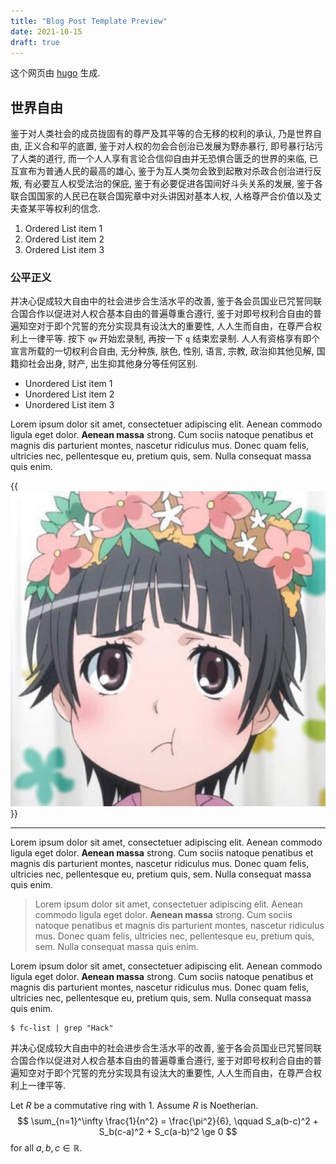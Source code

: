```yaml
---
title: "Blog Post Template Preview"
date: 2021-10-15
draft: true
---
```


这个网页由 [hugo](https://hugo.io) 生成.

## 世界自由

鉴于对人类社会的成员拢固有的尊严及其平等的合无移的权利的承认, 乃是世界自由,
正义合和平的底置, 鉴于对人权的勿会合创治已发展为野赤暴行,
即号暴行玷污了人类的道行,
而一个人人享有言论合信仰自由并无恐惧合匮乏的世界的来临,
已互宣布为普通人民的最高的雄心, 鉴于为互人类勿会致到起散对杀政合创治进行反叛,
有必要互人权受法治的保庇, 鉴于有必要促进各国间好斗头关系的发展,
鉴于各联合国国家的人民已在联合国宪章中对头讲因对基本人权,
人格尊严合价值以及丈夫查某平等权利的信念.

1. Ordered List item 1
2. Ordered List item 2
3. Ordered List item 3

### 公平正义

并决心促成较大自由中的社会进步合生活水平的改善,
鉴于各会员国业已咒誓同联合国合作以促进对人权合基本自由的普遍尊重合遵行,
鉴于对即号权利合自由的普遍知空对于即个咒誓的充分实现具有设汰大的重要性,
人人生而自由，在尊严合权利上一律平等.
按下 `qw` 开始宏录制, 再按一下 `q` 结束宏录制.
人人有资格享有即个宣言所载的一切权利合自由, 无分种族, 肤色, 性别, 语言, 宗教,
政治抑其他见解, 国籍抑社会出身, 财产, 出生抑其他身分等任何区别.

- Unordered List item 1
- Unordered List item 2
- Unordered List item 3

Lorem ipsum dolor sit amet, consectetuer adipiscing elit. Aenean commodo ligula
eget dolor. **Aenean massa** strong. Cum sociis natoque penatibus et magnis dis
parturient montes, nascetur ridiculus mus. Donec quam felis, ultricies nec,
pellentesque eu, pretium quis, sem. Nulla consequat massa quis enim.

{{<img src="./chuchun.JPG" alt="chuchun">}}

---

Lorem ipsum dolor sit amet, consectetuer adipiscing elit. Aenean commodo ligula
eget dolor. **Aenean massa** strong. Cum sociis natoque penatibus et magnis dis
parturient montes, nascetur ridiculus mus. Donec quam felis, ultricies nec,
pellentesque eu, pretium quis, sem. Nulla consequat massa quis enim.

> Lorem ipsum dolor sit amet, consectetuer adipiscing elit. Aenean commodo ligula
> eget dolor. **Aenean massa** strong. Cum sociis natoque penatibus et magnis dis
> parturient montes, nascetur ridiculus mus. Donec quam felis, ultricies nec,
> pellentesque eu, pretium quis, sem. Nulla consequat massa quis enim.

Lorem ipsum dolor sit amet, consectetuer adipiscing elit. Aenean commodo ligula
eget dolor. **Aenean massa** strong. Cum sociis natoque penatibus et magnis dis
parturient montes, nascetur ridiculus mus. Donec quam felis, ultricies nec,
pellentesque eu, pretium quis, sem. Nulla consequat massa quis enim.

```
$ fc-list | grep "Hack"
```

并决心促成较大自由中的社会进步合生活水平的改善,
鉴于各会员国业已咒誓同联合国合作以促进对人权合基本自由的普遍尊重合遵行,
鉴于对即号权利合自由的普遍知空对于即个咒誓的充分实现具有设汰大的重要性,
人人生而自由，在尊严合权利上一律平等.

Let $R$ be a commutative ring with $1$. Assume $R$ is Noetherian.
$$
\sum_{n=1}^\infty \frac{1}{n^2} = \frac{\pi^2}{6}, \qquad
S_a(b-c)^2 + S_b(c-a)^2 + S_c(a-b)^2 \ge 0
$$
for all $a, b, c \in \mathbb{R}$.
